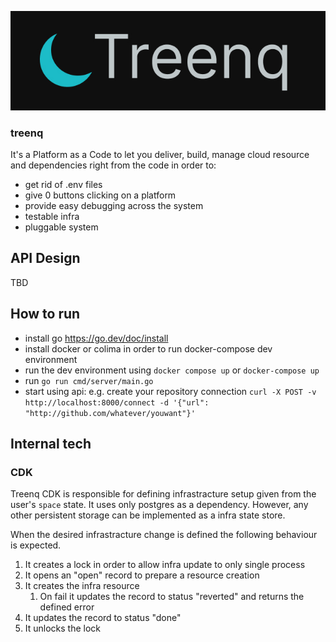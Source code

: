 <p align=center>
    <img src="logo.jpg" />
</p>

### treenq

It's a Platform as a Code to let you deliver, build, manage cloud resource and dependencies right from the code in order to:

- get rid of .env files
- give 0 buttons clicking on a platform
- provide easy debugging across the system
- testable infra
- pluggable system

## API Design

TBD

## How to run

- install go https://go.dev/doc/install
- install docker or colima in order to run docker-compose dev environment
- run the dev environment using `docker compose up` or `docker-compose up`
- run `go run cmd/server/main.go`
- start using api: e.g. create your repository connection `curl -X POST -v http://localhost:8000/connect -d '{"url": "http://github.com/whatever/youwant"}'`

## Internal tech

### CDK

Treenq CDK is responsible for defining infrastracture setup given from the user's `space` state.
It uses only postgres as a dependency. However, any other persistent storage can be implemented as a infra state store.

When the desired infrastracture change is defined the following behaviour is expected.

1. It creates a lock in order to allow infra update to only single process
2. It opens an "open" record to prepare a resource creation
3. It creates the infra resource
   1. On fail it updates the record to status "reverted" and returns the defined error
4. It updates the record to status "done"
5. It unlocks the lock
